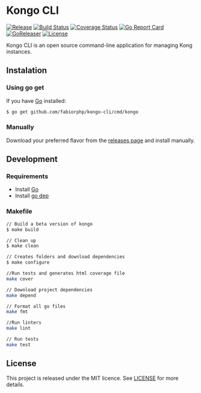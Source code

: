 # Kongo CLI

[![Release](https://img.shields.io/github/release/fabiorphp/kongo-cli.svg?style=flat-square)](https://github.com/fabiorphp/kongo-cli/releases/latest)
[![Build Status](https://img.shields.io/travis/fabiorphp/kongo-cli/master.svg?style=flat-square)](https://travis-ci.org/fabiorphp/kongo-cli)
[![Coverage Status](https://img.shields.io/coveralls/fabiorphp/kongo-cli/master.svg?style=flat-square)](https://coveralls.io/github/fabiorphp/kongo-cli?branch=master)
[![Go Report Card](https://goreportcard.com/badge/github.com/fabiorphp/kongo-cli?style=flat-square)](https://goreportcard.com/report/github.com/fabiorphp/kongo-cli)
[![GoReleaser](https://img.shields.io/badge/powered%20by-goreleaser-green.svg?style=flat-square)](https://github.com/goreleaser)
[![License](https://img.shields.io/badge/License-MIT-blue.svg?style=flat-square)](https://github.com/fabiorphp/kongo-cli/blob/master/LICENSE)

Kongo CLI is an open source command-line application for managing Kong instances.

## Instalation

### Using go get
If you have [Go](https://golang.org) installed:

```sh
$ go get github.com/fabiorphp/kongo-cli/cmd/kongo
```

### Manually
Download your preferred flavor from the [releases page](https://github.com/fabiorphp/kongo-cli/releases) and install manually.

## Development

### Requirements

- Install [Go](https://golang.org)
- Install [go dep](https://github.com/golang/dep)

### Makefile
```sh
// Build a beta version of kongo
$ make build

// Clean up
$ make clean

// Creates folders and download dependencies
$ make configure

//Run tests and generates html coverage file
make cover

// Download project dependencies
make depend

// Format all go files
make fmt

//Run linters
make lint

// Run tests
make test
```

## License

This project is released under the MIT licence. See [LICENSE](https://github.com/fabiorphp/kongo-cli/blob/master/LICENSE) for more details.
